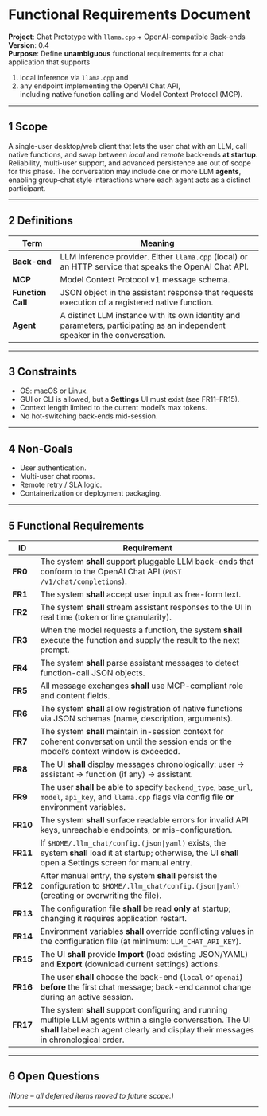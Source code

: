# Functional Requirements Document  
**Project**: Chat Prototype with `llama.cpp` + OpenAI-compatible Back-ends  
**Version**: 0.4  
**Purpose**: Define **unambiguous** functional requirements for a chat application that supports  
1) local inference via `llama.cpp` and  
2) any endpoint implementing the OpenAI Chat API,  
including native function calling and Model Context Protocol (MCP).

---

## 1  Scope
A single-user desktop/web client that lets the user chat with an LLM, call native functions, and swap between *local* and *remote* back-ends **at startup**. Reliability, multi-user support, and advanced persistence are out of scope for this phase. The conversation may include one or more LLM **agents**, enabling group‑chat style interactions where each agent acts as a distinct participant.

---

## 2  Definitions
| Term | Meaning |
|------|---------|
| **Back-end** | LLM inference provider. Either `llama.cpp` (local) or an HTTP service that speaks the OpenAI Chat API. |
| **MCP** | Model Context Protocol v1 message schema. |
| **Function Call** | JSON object in the assistant response that requests execution of a registered native function. |
| **Agent** | A distinct LLM instance with its own identity and parameters, participating as an independent speaker in the conversation. |

---

## 3  Constraints
* OS: macOS or Linux.  
* GUI or CLI is allowed, but a **Settings** UI must exist (see FR11–FR15).  
* Context length limited to the current model’s max tokens.  
* No hot-switching back-ends mid-session.

---

## 4  Non-Goals
* User authentication.  
* Multi-user chat rooms.  
* Remote retry / SLA logic.  
* Containerization or deployment packaging.

---

## 5  Functional Requirements

| ID  | Requirement |
|-----|-------------|
| **FR0** | The system **shall** support pluggable LLM back-ends that conform to the OpenAI Chat API (`POST /v1/chat/completions`). |
| **FR1** | The system **shall** accept user input as free-form text. |
| **FR2** | The system **shall** stream assistant responses to the UI in real time (token or line granularity). |
| **FR3** | When the model requests a function, the system **shall** execute the function and supply the result to the next prompt. |
| **FR4** | The system **shall** parse assistant messages to detect function-call JSON objects. |
| **FR5** | All message exchanges **shall** use MCP-compliant role and content fields. |
| **FR6** | The system **shall** allow registration of native functions via JSON schemas (name, description, arguments). |
| **FR7** | The system **shall** maintain in-session context for coherent conversation until the session ends or the model’s context window is exceeded. |
| **FR8** | The UI **shall** display messages chronologically: user → assistant → function (if any) → assistant. |
| **FR9** | The user **shall** be able to specify `backend_type`, `base_url`, `model`, `api_key`, and `llama.cpp` flags via config file **or** environment variables. |
| **FR10** | The system **shall** surface readable errors for invalid API keys, unreachable endpoints, or mis-configuration. |
| **FR11** | If `$HOME/.llm_chat/config.(json\|yaml)` exists, the system **shall** load it at startup; otherwise, the UI **shall** open a Settings screen for manual entry. |
| **FR12** | After manual entry, the system **shall** persist the configuration to `$HOME/.llm_chat/config.(json\|yaml)` (creating or overwriting the file). |
| **FR13** | The configuration file **shall** be read **only** at startup; changing it requires application restart. |
| **FR14** | Environment variables **shall** override conflicting values in the configuration file (at minimum: `LLM_CHAT_API_KEY`). |
| **FR15** | The UI **shall** provide **Import** (load existing JSON/YAML) and **Export** (download current settings) actions. |
| **FR16** | The user **shall** choose the back-end (`local` or `openai`) **before** the first chat message; back-end cannot change during an active session. |
| **FR17** | The system **shall** support configuring and running multiple LLM agents within a single conversation. The UI **shall** label each agent clearly and display their messages in chronological order. |

---

## 6  Open Questions
*(None – all deferred items moved to future scope.)*

---